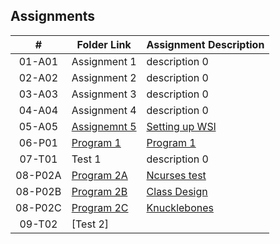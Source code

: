 ## Assignments

|  #  | Folder Link | Assignment Description |
| :-: | ----------- | ---------------------- |
|  01-A01  | Assignment 1      | description 0          |
|  02-A02  | Assignment 2      | description 0          |
|  03-A03  | Assignment 3      | description 0          |
|  04-A04  | Assignment 4      | description 0          |
|  05-A05  | [Assignemnt 5](./Assignment5/README.md)    | [Setting up WSl](./Assignment5/README.md)        |
|  06-P01  | [Program 1](./Program1/README.md)          | [Program 1](./Program1/README.md)        |
|  07-T01  | Test 1            | description 0          |
|  08-P02A | [Program 2A](./08-P02A/README.md)          | [Ncurses test](./08-P02A/README.md)          |
|  08-P02B | [Program 2B](./08-P02B/README.md)          | [Class Design](./08-P02B/README.md)          |
|  08-P02C | [Program 2C](./08-P02C/README.md)          | [Knucklebones](./08-PO2C/README.md)          |
|  09-T02  | [Test 2]
